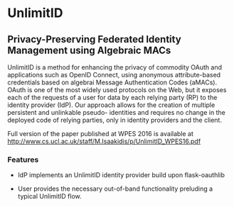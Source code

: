 # UnlimitID
## Privacy-Preserving Federated Identity Management using Algebraic MACs

UnlimitID is a method for enhancing the privacy of commodity OAuth and applications such as OpenID Connect, using anonymous attribute-based credentials based on algebrai Message Authentication Codes (aMACs). OAuth is one of
the most widely used protocols on the Web, but it exposes each of the requests of a user for data by each relying party (RP) to the identity provider (IdP). Our approach allows for the creation of multiple persistent and unlinkable pseudo-
identities and requires no change in the deployed code of relying parties, only in identity providers and the client.

Full version of the paper published at WPES 2016 is available at http://www.cs.ucl.ac.uk/staff/M.Isaakidis/p/UnlimitID_WPES16.pdf


### Features
 * IdP implements an UnlimitID identity provider build upon flask-oauthlib 

 * User provides the necessary out-of-band functionality preluding a typical UnlimitID flow.



